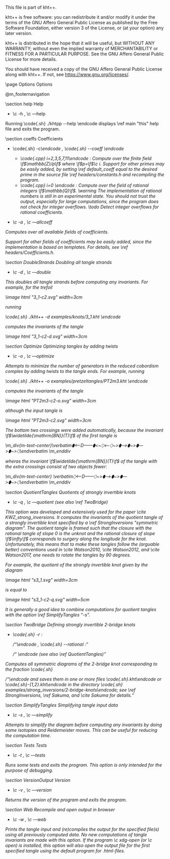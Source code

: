 
This file is part of kht++.

kht++ is free software: you can redistribute it and/or modify
it under the terms of the GNU Affero General Public License as 
published by the Free Software Foundation, either version 3 of 
the License, or (at your option) any later version.

kht++ is distributed in the hope that it will be useful,
but WITHOUT ANY WARRANTY; without even the implied warranty of
MERCHANTABILITY or FITNESS FOR A PARTICULAR PURPOSE.  See the
GNU Affero General Public License for more details.

You should have received a copy of the GNU Affero General 
Public License along with kht++.  If not, see 
<https://www.gnu.org/licenses/>.



\page Options Options

@m_footernavigation

\section help Help

- \c -h , \c &ndash;&ndash;help 

Running \code{.sh} ./khtpp --help \endcode displays \ref main "this" help file and exits the program. 



\section coeffs Coefficients 

- \code{.sh} -c<i>\endcode , \code{.sh} --coeff<i> \endcode

    - \code{.cpp} i=2,3,5,7,11\endcode : Compute over the finite field \f$\mathbb{Z}/p\f$ where \f$p=\f$\c i. 
Support for other primes may be easily added, by setting \ref default_coeff equal to the desired prime in the source file \ref headers/constants.h and recompiling the program.
    - \code{.cpp} i=0 \endcode : Compute over the field of rational integers \f$\mathbb{Q}\f$.
    \warning The implementation of rational numbers is still in an experimental state. You should not trust the output, especially for large computations, since the program does not check for integer overflows. 
    \todo Detect integer overflows for rational coefficients.

- \c -a , \c &ndash;&ndash;allcoeff

Computes over all available fields of coefficients. 
 
Support for other fields of coefficients may be easily added, since the implementation is based on templates.  For details, see \ref headers/Coefficients.h.



\section DoubleStrands Doubling all tangle strands

- \c -d , \c &ndash;&ndash;double

This doubles all tangle strands before computing any invariants. For example, for the trefoil

\image html "3_1-c2.svg" width=3cm

running 

\code{.sh}
./kht++ -d examples/knots/3_1.kht
\endcode

computes the invariants of the tangle 

\image html "3_1-c2-d.svg" width=3cm



\section Optimize Optimizing tangles by adding twists

- \c -o , \c &ndash;&ndash;optimize

Attempts to minimize the number of generators in the reduced cobordism complex by adding twists to the tangle ends. For example, running 

\code{.sh}
./kht++ -o examples/pretzeltangles/PT2m3.kht
\endcode

computes the invariants of the tangle 

\image html "PT2m3-c2-o.svg" width=3cm

although the input tangle is

\image html "PT2m3-c2.svg" width=3cm

The bottom two crossings were added automatically, because the invariant \f$\widetilde{\mathrm{BN}}(T)\f$ of the first tangle is

\m_div{m-text-center}\verbatim⬮<—D——⬮<~⬯<—⬯~>⬮—>⬮~>⬮—>⬮~>⬯\endverbatim \m_enddiv

wheras the invariant \f$\widetilde{\mathrm{BN}}(T)\f$ of the tangle with the extra crossings consist of two objects fewer:

\m_div{m-text-center} \verbatim⬯<—D——⬯~>⬮—>⬮~>⬮—>⬮~>⬯\endverbatim \m_enddiv



\section QuotientTangles Quotients of strongly invertible knots

- \c -q , \c &ndash;&ndash;quotient (see also \ref TwoBridge)

This option was developed and extensively used for the paper \cite KWZ_strong_inversions. It computes the invariants of the quotient tangle of a strongly invertible knot specified by a \ref StrongInversions "symmetric diagram". The quotient tangle is framed such that the closure with the rational tangle of slope 0 is the unknot and the rational closure of slope \f$\infty\f$ corresponds to surgery along the longitude for the knot. Unfortunately, this means that to make these tangles follow the (arguable better) conventions used in \cite Watson2010, \cite Watson2012, and \cite Watson2017, one needs to rotate the tangles by 90 degrees. 

For example, the quotient of the strongly invertible knot given by the diagram

\image html "s3_1.svg" width=3cm

is equal to 

\image html "s3_1-c2-q.svg" width=5cm

It is generally a good idea to combine computations for quotient tangles with the option \ref SimplifyTangles "-s".


\section TwoBridge Defining strongly invertible 2-bridge knots

- \code{.sh} -r <name>:<p>/<q>\endcode , \code{.sh} --rational <name>:<p>/<q> \endcode (see also \ref QuotientTangles)

Computes all symmetric diagrams of the 2-bridge knot corresponding to the fraction \code{.sh}<p>/<q>\endcode and saves them in one or more files \code{.sh}<name>.kht\endcode or \code{.sh}<name>-{1,2}.kht\endcode in the directory \code{.sh} examples/strong_inversions/2-bridge-knots\endcode; see \ref StrongInversions, \ref Sakuma, and \cite Sakuma for details. 



\section SimplifyTangles Simplifying tangle input data

- \c -s , \c &ndash;&ndash;simplify

Attempts to simplify the diagram before computing any invariants by doing some isotopies and Reidemeister moves. This can be useful for reducing the computation time. 



\section Tests Tests

- \c -t , \c &ndash;&ndash;tests

Runs some tests and exits the program. This option is only intended for the purpose of debugging. 



\section VersionOutput Version

- \c -v , \c &ndash;&ndash;version

Returns the version of the program and exits the program. 
                          

\section Web Recompile and open output in browser

- \c -w , \c &ndash;&ndash;web

Prints the tangle input and (re)compiles the output for the specified file(s) using all previously computed data. 
No new computations of tangle invariants are made with this option. 
If the program \c xdg-open (or \c open) is installed, this option will also open the output file for the first specified tangle using the default program for .html-files. 
